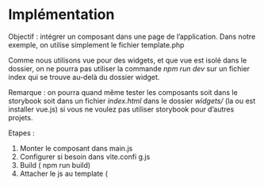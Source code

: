 # Implémentation

Objectif : intégrer un composant dans une page de l’application. Dans notre exemple, on utilise simplement le fichier template.php

Comme nous utilisons vue pour des widgets, et que vue est isolé dans le dossier, on ne pourra pas utiliser la commande _npm run dev_ sur un fichier index qui se trouve au-delà du dossier widget.

Remarque : on pourra quand même tester les composants soit dans le storybook soit dans un fichier _index.html_ dans le dossier _widgets/_ (la ou est installer vue.js) si vous ne voulez pas utiliser storybook pour d’autres projets.

Etapes :

1. Monter le composant dans main.js
2. Configurer si besoin dans vite.confi g.js
3. Build ( npm run build)
4. Attacher le js au template (<script>)
5. lancer le serveur php ( terminal ou avec wamp )
6. Constater ( avec vos yeux )
7. (Corriger s’il y a des erreurs)

## TODO 4.1

Préparer le _main.js_ pour monter le composant dans _.../src/main.js_

## TODO 4.2

Construire les composants front-end en utilisant la commande suivante :

```bash
npm run build
```

### Question 4.3

Que définit l'option outDir ?

> Spécifie le répertoire de destination du build.

### Question 4.4

Que définit l'option empty OutDir ?

> Le build sera dans le répertoire par défaut "dist".

### Question 4.5

Que se passe-t-il si on ne définit pas Entry File Names ?

> Les chunks créés lors du bundle vont avoir un nom du type "[name].js"

## TODO 4.6

Charger le JS via un <script> (comme un widget) Dans … /views/template.php

## TODO 4.7

Inclure le fichier template depuis le fichier index.php et vérifier que cela fonctionne.
Lancer le php depuis public/

```bash
php -S localhost:8000
```

### Question 5.1

Pourquoi le style est visible dans le storyBook mais pas dans l’application ?

> Le style n'est pas visible dans l'application car il faut importer dans template.php le css généré par vite dans le répertoire "dist".

## TODO 5.2

Ajoutez le style CSS du composant.

```html
<link href="./dist/assets/main-C17_uefF.css" rel="stylesheet" />
```

## TODO 6

Intégrer trois composants tag de votre composition avec des couleurs différentes.

```html
<div class="mon-tag" data-color="blue">Tag A</div>
<div class="mon-tag" data-color="green">Tag B</div>
<div class="mon-tag" data-color="red">Tag C</div>
```

```js
const myTags = document.querySelectorAll(".mon-tag");
if (myTags.length > 0) {
  console.log("Mounting <MyTag> component");
  myTags.forEach((tag) => {
    const label = tag.innerText;
    createApp(MyTag, {
      label: label || "Tag par défaut",
      color: tag.dataset.color
    }).mount(tag);
  });
}
```
